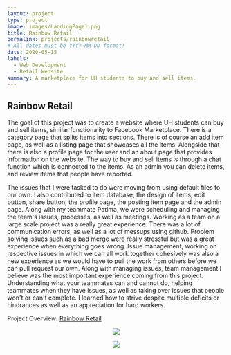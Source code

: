 ```yaml
---
layout: project
type: project
image: images/LandingPage1.png
title: Rainbow Retail
permalink: projects/rainbowretail
# All dates must be YYYY-MM-DD format!
date: 2020-05-15
labels:
  - Web Development
  - Retail Website
summary: A marketplace for UH students to buy and sell items.
---
```


## Rainbow Retail
The goal of this project was to create a website where UH students can buy and sell items, similar functionality to 
Facebook Marketplace. There is a category page that splits items into sections. There is of course an add item page, as
well as a listing page that showcases all the items. Alongside that there is also a profile page for the user and an about
page that provides information on the website. The way to buy and sell items is through a chat function which is connected
to the items. As an admin you can delete items, and review items that people have reported.

The issues that I were tasked to do were moving from using default files to our own. I also contributed to item database,
the design of items, edit button, share button, the profile page, the posting item page and the admin page. Along with 
my teammate Patima, 
we were scheduling and managing the team's issues, processes, as well as meetings. Working as a team on a large scale 
project was a really great experience. There was a lot of communication errors, as well as a lot of messups using github.
Problem solving issues such as a bad merge were really stressful but was a great experience when everything goes wrong. 
Issue management, working on respective issues in which we can all work together cohesively was also a new experience as
we would have to pull the work from others before we can pull request our own. Along with managing issues, team management
I believe was the most important experience coming from this project. Understanding what your teammates can and cannot do,
helping teammates when they have issues, as well as taking over issues that people won't or can't complete. I learned
how to strive despite multiple deficits or hindrances as well as an appreciation for hard workers.
 
Project Overview: <a href="https://renigmaflea.github.io/"><i class="="></i>Rainbow Retail</a>

<p align="center"><img class="ui image" src="{{ site.baseurl }}/images/listitembutton.PNG"></p>

<p align="center"><img class = "ui centered image" src="{{ site.baseurl }}/images/profilebutton.PNG"></p>


